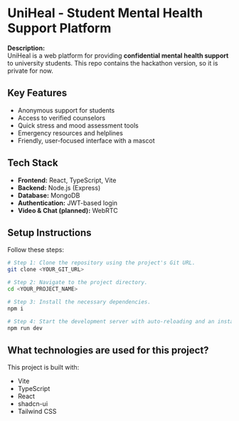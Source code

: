 # UniHeal - Student Mental Health Support Platform

**Description:**  
UniHeal is a web platform for providing **confidential mental health support** to university students. This repo contains the hackathon version, so it is private for now.  

## Key Features
- Anonymous support for students
- Access to verified counselors
- Quick stress and mood assessment tools
- Emergency resources and helplines
- Friendly, user-focused interface with a mascot

## Tech Stack
- **Frontend:** React, TypeScript, Vite
- **Backend:** Node.js (Express)
- **Database:** MongoDB
- **Authentication:** JWT-based login
- **Video & Chat (planned):** WebRTC

## Setup Instructions
Follow these steps:
```sh
# Step 1: Clone the repository using the project's Git URL.
git clone <YOUR_GIT_URL>

# Step 2: Navigate to the project directory.
cd <YOUR_PROJECT_NAME>

# Step 3: Install the necessary dependencies.
npm i

# Step 4: Start the development server with auto-reloading and an instant preview.
npm run dev
```

## What technologies are used for this project?

This project is built with:

- Vite
- TypeScript
- React
- shadcn-ui
- Tailwind CSS


